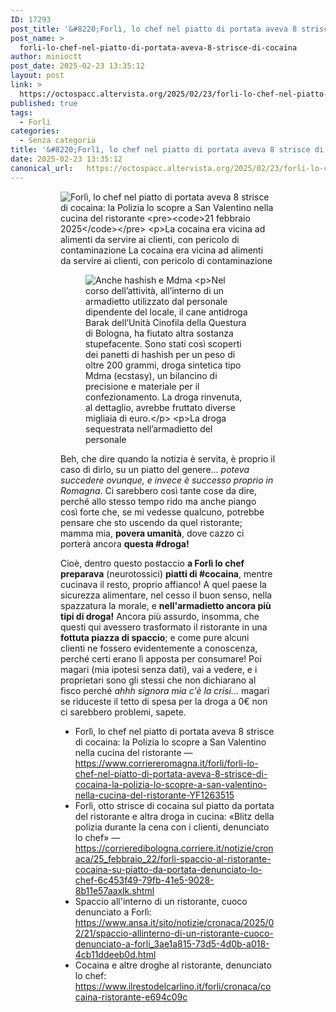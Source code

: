```yaml
---
ID: 17293
post_title: '&#8220;Forlì, lo chef nel piatto di portata aveva 8 strisce di cocaina&#8221;'
post_name: >
  forli-lo-chef-nel-piatto-di-portata-aveva-8-strisce-di-cocaina
author: minioctt
post_date: 2025-02-23 13:35:12
layout: post
link: >
  https://octospacc.altervista.org/2025/02/23/forli-lo-chef-nel-piatto-di-portata-aveva-8-strisce-di-cocaina/
published: true
tags:
  - Forlì
categories:
  - Senza categoria
title: '&#8220;Forlì, lo chef nel piatto di portata aveva 8 strisce di cocaina&#8221;'
date: 2025-02-23 13:35:12
canonical_url:   https://octospacc.altervista.org/2025/02/23/forli-lo-chef-nel-piatto-di-portata-aveva-8-strisce-di-cocaina/
---
```

<!-- wp:gallery {"linkTo":"none"} -->
<figure class="wp-block-gallery has-nested-images columns-default is-cropped"><!-- wp:image {"id":17291,"linkDestination":"none"} -->
<figure class="wp-block-image"><img src="{{site.cdnurl}}/assets/uploads/2025/02/img_20250223_1312185271194987730332057-720x1440.jpg" alt="Forlì, lo chef nel piatto di portata aveva 8 strisce di cocaina: la Polizia lo scopre a San Valentino nella cucina del ristorante

    21 febbraio 2025

La cocaina era vicina ad alimenti da servire ai clienti, con pericolo di contaminazione
La cocaina era vicina ad alimenti da servire ai clienti, con pericolo di contaminazione
" class="wp-image-17291"/></figure>
<!-- /wp:image -->

<!-- wp:image {"id":17292,"linkDestination":"none"} -->
<figure class="wp-block-image"><img src="{{site.cdnurl}}/assets/uploads/2025/02/img_20250223_1312052876145431115410737-720x1440.jpg" alt="Anche hashish e Mdma

Nel corso dell’attività, all’interno di un armadietto utilizzato dal personale dipendente del locale, il cane antidroga Barak dell’Unità Cinofila della Questura di Bologna, ha fiutato altra sostanza stupefacente. Sono stati così scoperti dei panetti di hashish per un peso di oltre 200 grammi, droga sintetica tipo Mdma (ecstasy), un bilancino di precisione e materiale per il confezionamento. La droga rinvenuta, al dettaglio, avrebbe fruttato diverse migliaia di euro.

La droga sequestrata nell’armadietto del personale" class="wp-image-17292"/></figure>
<!-- /wp:image --></figure>
<!-- /wp:gallery -->

<!-- wp:paragraph -->
<p></p>
<!-- /wp:paragraph -->

<!-- wp:paragraph -->
<p>Beh, che dire quando la notizia è servita, è proprio il caso di dirlo, su un piatto del genere... <em>poteva succedere ovunque, e invece è successo proprio in Romagna</em>. Ci sarebbero così tante cose da dire, perché allo stesso tempo rido ma anche piango così forte che, se mi vedesse qualcuno, potrebbe pensare che sto uscendo da quel ristorante; mamma mia, <strong>povera umanità</strong>, dove cazzo ci porterà ancora <strong>questa #droga!</strong></p>
<!-- /wp:paragraph -->

<!-- wp:paragraph -->
<p>Cioè, dentro questo postaccio <strong>a Forlì lo chef preparava</strong> (neurotossici) <strong>piatti di #cocaina</strong>, mentre cucinava il resto, proprio affianco! A quel paese la sicurezza alimentare, nel cesso il buon senso, nella spazzatura la morale, e <strong>nell'armadietto ancora più tipi di droga!</strong> Ancora più assurdo, insomma, che questi qui avessero trasformato il ristorante in una <strong>fottuta piazza di spaccio</strong>; e come pure alcuni clienti ne fossero evidentemente a conoscenza, perché certi erano lì apposta per consumare! Poi magari (mia ipotesi senza dati), vai a vedere, e i proprietari sono gli stessi che non dichiarano al fisco perché <em>ahhh signora mia c'è la crisi...</em> magari se riduceste il tetto di spesa per la droga a 0€ non ci sarebbero problemi, sapete.</p>
<!-- /wp:paragraph -->

<!-- wp:list -->
<ul class="wp-block-list"><!-- wp:list-item -->
<li>Forlì, lo chef nel piatto di portata aveva 8 strisce di cocaina: la Polizia lo scopre a San Valentino nella cucina del ristorante — <a href="https://www.corriereromagna.it/forli/forli-lo-chef-nel-piatto-di-portata-aveva-8-strisce-di-cocaina-la-polizia-lo-scopre-a-san-valentino-nella-cucina-del-ristorante-YF1263515">https://www.corriereromagna.it/forli/forli-lo-chef-nel-piatto-di-portata-aveva-8-strisce-di-cocaina-la-polizia-lo-scopre-a-san-valentino-nella-cucina-del-ristorante-YF1263515</a></li>
<!-- /wp:list-item -->

<!-- wp:list-item -->
<li>Forlì, otto strisce di cocaina sul piatto da portata del ristorante e altra droga in cucina: «Blitz della polizia durante la cena con i clienti, denunciato lo chef» — <a href="https://corrieredibologna.corriere.it/notizie/cronaca/25_febbraio_22/forli-spaccio-al-ristorante-cocaina-su-piatto-da-portata-denunciato-lo-chef-6c453f49-79fb-41e5-9028-8b11e57aaxlk.shtml">https://corrieredibologna.corriere.it/notizie/cronaca/25_febbraio_22/forli-spaccio-al-ristorante-cocaina-su-piatto-da-portata-denunciato-lo-chef-6c453f49-79fb-41e5-9028-8b11e57aaxlk.shtml</a></li>
<!-- /wp:list-item -->

<!-- wp:list-item -->
<li>Spaccio all'interno di un ristorante, cuoco denunciato a Forlì: <a href="https://www.ansa.it/sito/notizie/cronaca/2025/02/21/spaccio-allinterno-di-un-ristorante-cuoco-denunciato-a-forli_3ae1a815-73d5-4d0b-a018-4cb11ddeeb0d.html">https://www.ansa.it/sito/notizie/cronaca/2025/02/21/spaccio-allinterno-di-un-ristorante-cuoco-denunciato-a-forli_3ae1a815-73d5-4d0b-a018-4cb11ddeeb0d.html</a></li>
<!-- /wp:list-item -->

<!-- wp:list-item -->
<li>Cocaina e altre droghe al ristorante, denunciato lo chef: <a href="https://www.ilrestodelcarlino.it/forli/cronaca/cocaina-ristorante-e694c09c">https://www.ilrestodelcarlino.it/forli/cronaca/cocaina-ristorante-e694c09c</a></li>
<!-- /wp:list-item --></ul>
<!-- /wp:list -->
